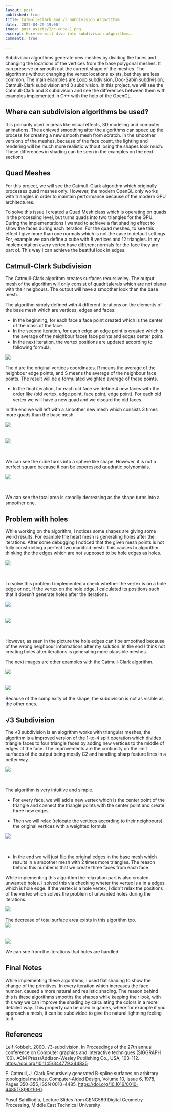 ```yaml
---
layout: post
published: true
title: Catmull–Clark and √3 Subdivision Algorithms
date: '2022-04-29 19:00'
image: post_assets/2/c-cube-1.png
excerpt: Here we will dive into subdivision algorithms.
comments: true

---
```

Subdivision algorithms generate new meshes by dividing the faces and changing the locations of the vertices from the base polygonal meshes. It can preserve or smooth out the current shape of the meshes. The algorithms without changing the vertex locations exists, but they are less common. The main examples are Loop subdivision, Doo-Sabin subdivision, Catmull-Clark subdivision and 3 subdivision. In this project, we will see the Catmull-Clark and 3 subdivision and see the differences between them with examples implemented in C++ with the help of the OpenGL.

## Where can subdivision algorithms be used? 

It is primarily used in areas like visual effects, 3D modeling and computer animations. The achieved smoothing after the algorithms can speed up the process for creating a new smooth mesh from scratch. In the smoother versions of the meshes, because of the face count, the lighting and rendering will be much more realistic without losing the shapes look much. These differences in shading can be seen in the examples on the next sections. 

## Quad Meshes

For this project, we will see the Catmull-Clark algorithm which originally processes quad meshes only. However, the modern OpenGL only works with triangles in order to maintain performance because of the modern GPU architectures. 

To solve this issue I created a Quad Mesh class which is operating on quads in the processing level, but turns quads into two triangles for the GPU. During the implementations I wanted to achieve a flat shading effect to show the faces during each iteration. For the quad meshes, to see this effect I give more than one normals which is not the case in default settings. For, example we can define a cube with 8 vertices and 12 triangles. In my implementation every vertex have different normals for the face they are part of. This way I can achieve the beatiful look in edges. 

## Catmull-Clark Subdivision

The Catmull-Clark algorithm creates surfaces recursiveley. The output mesh of the algorithm will only consist of quadritalerals which are not planar with their neigbours. The output will have a smoother look than the base mesh. 

The algorithm simply defined with 4 different iterations on the elements of the base mesh which are vertices, edges and faces. 

- In the beginning, for each face a face point created which is the center of the mass of the face. 
- In the second iteration, for each edge an edge point is created which is the average of the neighbour faces face points and edges center point. 
- In the next iteration, the vertex positions are updated according to following formula,

<div class="fig figcenter fighighlight">
  <img src="/post_assets/2/formula.png">
  <div class="figcaption"><br> The d are the original vertices coordinates. R means the average of the neighbour edge points, and S means the average of the neighbour face points. The result will be a formulated weighted average of these points.<br>
  </div>
</div>

- In the final iteration, for each old face we define 4 new faces with the order like (old vertex, edge point, face point, edge point). For each old vertex we will have a new quad and we discard the old faces.


In the end we will left with a smoother new mesh which consists 3 times more quads than the base mesh.

<div class="fig figcenter fighighlight">
  <img src="/post_assets/2/c-cube-1.png">
  <div class="figcaption"><br><br>
  </div>
</div>

<div class="fig figcenter fighighlight">
  <img src="/post_assets/2/c-cube-2.png">
  <div class="figcaption"><br><br>
  </div>
</div>

We can see the cube turns into a sphere like shape. However, it is not a perfect square because it can be experessed quadratic polynomials. 

<div class="fig figcenter fighighlight">
  <img src="/post_assets/2/c-cube-3.png">
  <div class="figcaption"><br><br>
  </div>
</div>

We can see the total area is steadily decreasing as the shape turns into a smoother one.

## Problem with holes

While working on the algorithm, I notices some shapes are giving some weird results. For example the heart mesh is generating holes after the iterations. After some debugging I noticed that the given mesh points is not fully constructing a perfect two manifold mesh. This causes to algorithm thinking the the edges which are not supposed to be hole edges as holes. 

<div class="fig figcenter fighighlight">
  <img src="/post_assets/2/heart-with-hole.png">
  <div class="figcaption"><br><br>
  </div>
</div>

To solve this problem I implemented a check whether the vertex is on a hole edge or not. If the vertex on the hole edge, I calculated its positions such that it doesn't generate holes after the iterations.

<div class="fig figcenter fighighlight">
  <img src="/post_assets/2/heart-without-hole.png">
  <div class="figcaption"><br><br>
  </div>
</div>

<div class="fig figcenter fighighlight">
  <img src="/post_assets/2/heart-without-hole-from-bottom.png">
  <div class="figcaption"><br><br>
  </div>
</div>

However, as seen in the picture the hole edges can't be smoothed because of the wrong neighbour informations after my solution. In the end I think not creating holes after iterations is generating more plausible meshes. 

The next images are other examples with the Catmull-Clark algorithm.

<div class="fig figcenter fighighlight">
  <img src="/post_assets/2/heart-catmull-one-image.png">
  <div class="figcaption"><br><br>
  </div>
</div>

<div class="fig figcenter fighighlight">
  <img src="/post_assets/2/space-station-one-image.png">
  <div class="figcaption"><br>Because of the complexity of the shape, the subdivision is not as visible as the other ones.<br>
  </div>
</div>


## √3 Subdivision

The √3 subdivision is an alogrithm works with triangular meshes, the algorithm is a improved version of the 1-to-4 split operation which divides triangle faces to four triangle faces by adding new vertices to the middle of edges of the face. The improvements are the contiunity on the limit surfaces of the output being mostly C2 and handling sharp feature lines in a better way.

<div class="fig figcenter fighighlight">
  <img src="/post_assets/2/3-subdiv.png">
  <div class="figcaption"><br><br>
  </div>
</div>

The algorithm is very intuitive and simple.
 - For every face, we will add a new vertex which is the center point of the triangle and connect the triangle points with the center point and create three new edges
 
 - Then we will relax (relocate the vertices according to their neighbours) the original vertices with a weighted formula 
 
<div class="fig figcenter fighighlight">
  <img src="/post_assets/2/3-subdiv-formula.png">
  <div class="figcaption"><br><br>
  </div>
</div>
 
 - In the end we will just flip the original edges in the base mesh which results in a smoother mesh with 2 times more triangles. The reason behind this number is that we create three faces from each face.
 
 
While implementing this algorithm the relaxation part is also created unwanted holes. I solved this via checking wheter the vertex is a in a edges which is hole edge. If the vertex is a hole vertex, I didn't relax the positions of the vertex which solves the problem of unwanted holes during the iterations.

<div class="fig figcenter fighighlight">
  <img src="/post_assets/2/bunny-three.png">
  <div class="figcaption"><br>The decrease of total surface area exists in this algorithm too.<br>
  </div>
</div>

<div class="fig figcenter fighighlight">
  <img src="/post_assets/2/cup-three.png">
  <div class="figcaption"><br><br>
  </div>
</div>

<div class="fig figcenter fighighlight">
  <img src="/post_assets/2/dragon-three.png">
  <div class="figcaption"><br>We can see from the iterations that holes are handled.<br>
  </div>
</div>
 

## Final Notes

While implementing these algorithms, I used flat shading to show the change of the primitives. In every iteration which increases the face number, caused a more natural and realistic shading. The reason behind this is these algorithms smooths the shapes while keeping their look, with this way we can improve the shading by calculating the colors in a more detailed way. This property can be used in games, where for example if you approach a mesh, it can be subdivided to give the natural lightning feeling to it. 


## References

Leif Kobbelt. 2000. √3-subdivision. In Proceedings of the 27th annual conference on Computer graphics and 		interactive techniques (SIGGRAPH '00). ACM Press/Addison-Wesley Publishing Co., USA, 103–112. 				https://doi.org/10.1145/344779.344835

E. Catmull, J. Clark,Recursively generated B-spline surfaces on arbitrary topological meshes, Computer-Aided 	Design, Volume 10, Issue 6, 1978, Pages 350-355, ISSN 0010-4485, 
   https://doi.org/10.1016/0010-4485(78)90110-0.
   
Yusuf Sahillioğlu, Lecture Slides from CENG589 Digital Geometry Processing, Middle East Technical University


